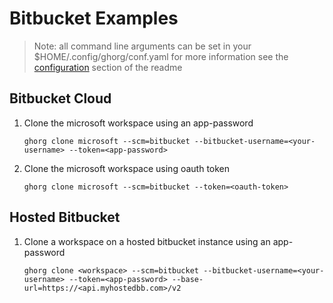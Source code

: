 # Bitbucket Examples

> Note: all command line arguments can be set in your $HOME/.config/ghorg/conf.yaml for more information see the [configuration](https://github.com/gabrie30/ghorg#configuration) section of the readme

## Bitbucket Cloud

1. Clone the microsoft workspace using an app-password

    ```
    ghorg clone microsoft --scm=bitbucket --bitbucket-username=<your-username> --token=<app-password>
    ```

1. Clone the microsoft workspace using oauth token

    ```
    ghorg clone microsoft --scm=bitbucket --token=<oauth-token>
    ```

## Hosted Bitbucket

1. Clone a workspace on a hosted bitbucket instance using an app-password

    ```
    ghorg clone <workspace> --scm=bitbucket --bitbucket-username=<your-username> --token=<app-password> --base-url=https://<api.myhostedbb.com>/v2
    ```
